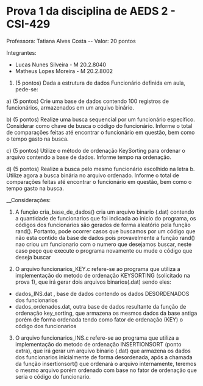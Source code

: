 # Prova 1 da disciplina de AEDS 2 - CSI-429

Professora: Tatiana Alves Costa  --  Valor: 20 pontos

Integrantes:

* Lucas Nunes Silveira - M 20.2.8040
* Matheus Lopes Moreira - M 20.2.8002

1) (5 pontos) Dada a estrutura de dados Funcionário definida em aula, pede-se:

a) (5 pontos) Crie uma base de dados contendo 100 registros de funcionários, armazenados em
um arquivo binário.

b) (5 pontos) Realize uma busca sequencial por um funcionário específico. Considerar como
chave de busca o código do funcionário. Informe o total de comparações feitas até encontrar o
funcionário em questão, bem como o tempo gasto na busca.

c) (5 pontos) Utilize o método de ordenação KeySorting para ordenar o arquivo contendo a base
de dados. Informe tempo na ordenação.

d) (5 pontos) Realize a busca pelo mesmo funcionário escolhido na letra b. Utilize agora a busca
binária no arquivo ordenado. Informe o total de comparações feitas até encontrar o funcionário
em questão, bem como o tempo gasto na busca.

__Considerações: 

1. A função cria_base_de_dados() cria um arquivo binario (.dat) contendo a quantidade de funcionarios
que foi indicada ao inicio do programa, os códigos dos funcionarios são gerados de forma aleatório pela
função rand(). Portanto, pode ocorrer casos que buscamos por um código que não esta contido da base de dados
pois provavelmente a função rand() nao criou um funcionario com o numero que desejamos buscar, neste caso peço que
execute o programa novamente ou mude o código que deseja buscar

2. O arquivo funcionarios_KEY.c refere-se ao programa que utiliza a implementação do metodo de ordenação KEYSORTING
(solicitado na prova 1), que irá gerar dois arquivos binarios(.dat) sendo eles: 

- dados_INS.dat , base de dados contendo os dados DESORDENADOS dos funcionarios 
- dados_ordenados.dat, outra base de dados resultante da função de ordenação key_sorting, que armazena os mesmos dados da base antiga porém de forma ordenada tendo como fator de ordenação (KEY) o código dos funcionarios

3. O arquivo funcionarios_INS.c refere-se ao programa que utiliza a implementação do metodo de ordenação INSERTIONSORT (ponto extra), que irá gerar um arquivo binario (.dat) que armazena os dados dos funcionarios inicialmente de forma desordenada, após a chamada da função insertionsort() que ordenará o arquivo internamente, teremos o mesmo arquivo porém ordenado com base no fator de ordenação que seria o código do funcionario.
